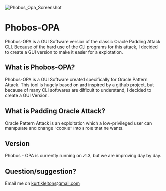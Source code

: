 ![Phobos_Opa_Screenshot](https://camo.githubusercontent.com/39438dce6653eb522f5e2424e845765aa02d3407/68747470733a2f2f692e696d6775722e636f6d2f4958337a6369662e6a7067)

# Phobos-OPA
Phobos-OPA is a GUI Software version of the classic Oracle Padding Attack CLI. Because of the hard use of the CLI programs for this attack, I decided to create a GUI version to make it easier for a explotation.

## What is Phobos-OPA?
Phobos-OPA is a GUI Software created specifically for Oracle Pattern Attack. This tool is hugely based on and inspired by a github project, but because of many CLI softwares are difficult to understand, I decided to create a GUI Version.

## What is Padding Oracle Attack?
Oracle Pattern Attack is an exploitation which a low-privileged user can manipulate and change "cookie" into a role that he wants.

## Version
Phobos - OPA is currently running on v1.3, but we are improving day by day.

## Question/suggestion?
Email me on kurtikleiton@gmail.com

